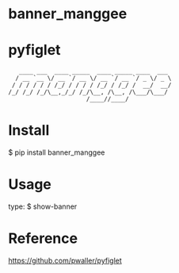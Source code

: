 # banner_manggee


# **pyfiglet**

```
   ____ ___  ____ _____  ____ _____ ____  ___
  / __ `__ \/ __ `/ __ \/ __ `/ __ `/ _ \/ _ \
 / / / / / / /_/ / / / / /_/ / /_/ /  __/  __/
/_/ /_/ /_/\__,_/_/ /_/\__, /\__, /\___/\___/
                      /____//____/

```

# Install
$ pip install banner_manggee

# Usage
type:
$ show-banner
       

# Reference
https://github.com/pwaller/pyfiglet


```

